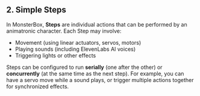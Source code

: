## 2. Simple Steps

In MonsterBox, **Steps** are individual actions that can be performed by an animatronic character. Each Step may involve:
- Movement (using linear actuators, servos, motors)
- Playing sounds (including ElevenLabs AI voices)
- Triggering lights or other effects

Steps can be configured to run **serially** (one after the other) or **concurrently** (at the same time as the next step). For example, you can have a servo move while a sound plays, or trigger multiple actions together for synchronized effects.
